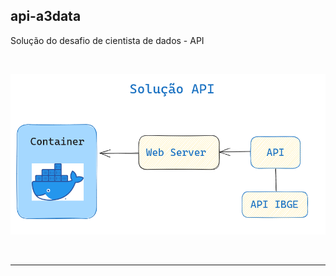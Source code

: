 ## api-a3data


Solução do desafio de cientista de dados - API  

<br>


![Solucao](img/desenho_solucao.png)


<br>
<hr>
